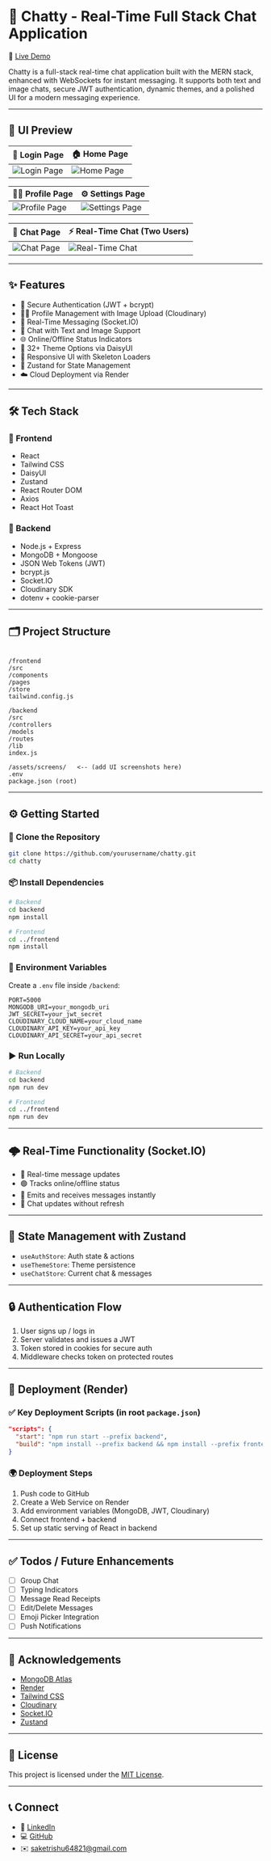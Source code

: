 # 💬 Chatty - Real-Time Full Stack Chat Application

🚀 [Live Demo](https://fullstack-chat-app-rtx0.onrender.com)

Chatty is a full-stack real-time chat application built with the MERN stack, enhanced with WebSockets for instant messaging. It supports both text and image chats, secure JWT authentication, dynamic themes, and a polished UI for a modern messaging experience.

---

## 📸 UI Preview

| 🔐 Login Page | 🏠 Home Page |
|--------------|--------------|
| ![Login Page](./assets/screens/login.png) | ![Home Page](./assets/screens/home.png) |

| 🙍‍♂️ Profile Page | ⚙️ Settings Page |
|------------------|------------------|
| ![Profile Page](./assets/screens/profile.png) | ![Settings Page](./assets/screens/settings.png) |

| 💬 Chat Page | ⚡ Real-Time Chat (Two Users) |
|----------------|-------------------------------|
| ![Chat Page](./assets/screens/chat.png) | ![Real-Time Chat](./assets/screens/realtime-chat.png) |

---

## ✨ Features

- 🔐 Secure Authentication (JWT + bcrypt)
- 🧑‍💼 Profile Management with Image Upload (Cloudinary)
- 💬 Real-Time Messaging (Socket.IO)
- 📸 Chat with Text and Image Support
- 🌐 Online/Offline Status Indicators
- 🎨 32+ Theme Options via DaisyUI
- 📱 Responsive UI with Skeleton Loaders
- 🧠 Zustand for State Management
- ☁️ Cloud Deployment via Render

---

## 🛠️ Tech Stack

### 🔹 Frontend
- React
- Tailwind CSS
- DaisyUI
- Zustand
- React Router DOM
- Axios
- React Hot Toast

### 🔹 Backend
- Node.js + Express
- MongoDB + Mongoose
- JSON Web Tokens (JWT)
- bcrypt.js
- Socket.IO
- Cloudinary SDK
- dotenv + cookie-parser

---

## 🗂️ Project Structure

```

/frontend
/src
/components
/pages
/store
tailwind.config.js

/backend
/src
/controllers
/models
/routes
/lib
index.js

/assets/screens/   <-- (add UI screenshots here)
.env
package.json (root)

````

---

## ⚙️ Getting Started

### 🔧 Clone the Repository

```bash
git clone https://github.com/yourusername/chatty.git
cd chatty
````

### 📦 Install Dependencies

```bash
# Backend
cd backend
npm install

# Frontend
cd ../frontend
npm install
```

### 🔑 Environment Variables

Create a `.env` file inside `/backend`:

```env
PORT=5000
MONGODB_URI=your_mongodb_uri
JWT_SECRET=your_jwt_secret
CLOUDINARY_CLOUD_NAME=your_cloud_name
CLOUDINARY_API_KEY=your_api_key
CLOUDINARY_API_SECRET=your_api_secret
```

### ▶️ Run Locally

```bash
# Backend
cd backend
npm run dev

# Frontend
cd ../frontend
npm run dev
```

---

## 🌩️ Real-Time Functionality (Socket.IO)

* 🔄 Real-time message updates
* 🟢 Tracks online/offline status
* 📨 Emits and receives messages instantly
* 🔔 Chat updates without refresh

---

## 🧠 State Management with Zustand

* `useAuthStore`: Auth state & actions
* `useThemeStore`: Theme persistence
* `useChatStore`: Current chat & messages

---

## 🔒 Authentication Flow

1. User signs up / logs in
2. Server validates and issues a JWT
3. Token stored in cookies for secure auth
4. Middleware checks token on protected routes

---

## 🚀 Deployment (Render)

### ✅ Key Deployment Scripts (in root `package.json`)

```json
"scripts": {
  "start": "npm run start --prefix backend",
  "build": "npm install --prefix backend && npm install --prefix frontend && npm run build --prefix frontend"
}
```

### 🌍 Deployment Steps

1. Push code to GitHub
2. Create a Web Service on Render
3. Add environment variables (MongoDB, JWT, Cloudinary)
4. Connect frontend + backend
5. Set up static serving of React in backend

---

## ✅ Todos / Future Enhancements

* [ ] Group Chat
* [ ] Typing Indicators
* [ ] Message Read Receipts
* [ ] Edit/Delete Messages
* [ ] Emoji Picker Integration
* [ ] Push Notifications

---

## 🙌 Acknowledgements

* [MongoDB Atlas](https://www.mongodb.com/cloud/atlas)
* [Render](https://render.com/)
* [Tailwind CSS](https://tailwindcss.com/)
* [Cloudinary](https://cloudinary.com/)
* [Socket.IO](https://socket.io/)
* [Zustand](https://zustand-demo.pmnd.rs/)

---

## 🧾 License

This project is licensed under the [MIT License](LICENSE).

---

## 📞 Connect

* 💼 [LinkedIn](https://linkedin.com/in/saket-chaudhary22)
* 💻 [GitHub](https://github.com/Saket22-CS)
* ✉️ [saketrishu64821@gmail.com](mailto:saketrishu64821@gmail.com)

```
